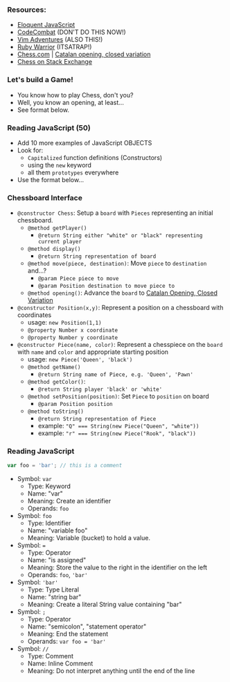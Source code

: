 ### Resources:

* [Eloquent JavaScript](http://eloquentjavascript.net)
* [CodeCombat](http://codecombat.com) (DON'T DO THIS NOW!)
* [Vim Adventures](http://vim-adventures.net) (ALSO THIS!)
* [Ruby Warrior](http://bloc.io/ruby-warror) (ITSATRAP!)
* [Chess.com](http://chess.com) | [Catalan opening, closed variation](http://j.mp/1BSJj9W)
* [Chess on Stack Exchange](http://chess.stackexchange.com)

### Let's build a Game!

* You know how to play Chess, don't you?
* Well, you know an opening, at least...
* See format below.

### Reading JavaScript (50)
* Add 10 more examples of JavaScript OBJECTS
* Look for:
    * `Capitalized` function definitions (Constructors)
    * using the `new` keyword
    * all them `prototypes` everywhere
* Use the format below...


### Chessboard Interface

* `@constructor Chess`: Setup a `board` with `Pieces` representing an initial chessboard.
    * `@method getPlayer()`
        * `@return String either "white" or "black" representing current player`
    * `@method display()`
        * `@return String representation of board`
    * `@method move(piece, destination)`: Move `piece` to `destination` and...?
       * `@param Piece piece to move`
       * `@param Position destination to move piece to`
    * `@method opening()`: Advance the `board` to [Catalan Opening, Closed Variation](http://j.mp/1BSJj9W)
* `@constructor Position(x,y)`: Represent a position on a chessboard with coordinates
    * usage: `new Position(1,1)`
    * `@property Number x coordinate`
    * `@property Number y coordinate`
* `@constructor Piece(name, color)`: Represent a chesspiece on the `board` with `name` and `color` and appropriate starting position
    * usage: `new Piece('Queen', 'black')`
    * `@method getName()`
        * `@return String name of Piece, e.g. 'Queen', 'Pawn'`
    * `@method getColor()`:
        * `@return String player 'black' or 'white'`
    * `@method setPosition(position)`: Set `Piece` to `position` on board
        * `@param Position position`
    * `@method toString()`
        * `@return String representation of Piece`
        * example: `"Q" === String(new Piece("Queen", "white"))`
        * example: `"r" === String(new Piece("Rook", "black"))`

### Reading JavaScript

```javascript
var foo = 'bar'; // this is a comment
```

* Symbol: `var`
  * Type: Keyword
  * Name: "var"
  * Meaning: Create an identifier
  * Operands: `foo`
* Symbol: `foo`
  * Type: Identifier
  * Name: "variable foo"
  * Meaning: Variable (bucket) to hold a value.
* Symbol: `=`
  * Type: Operator
  * Name: "is assigned"
  * Meaning: Store the value to the right in the identifier on the left
  * Operands: `foo`, `'bar'`
* Symbol: `'bar'`
  * Type: Type Literal
  * Name: "string bar"
  * Meaning: Create a literal String value containing "bar"
* Symbol: `;`
  * Type: Operator
  * Name: "semicolon", "statement operator"
  * Meaning: End the statement
  * Operands: `var foo = 'bar'`
* Symbol: `//`
  * Type: Comment
  * Name: Inline Comment
  * Meaning: Do not interpret anything until the end of the line